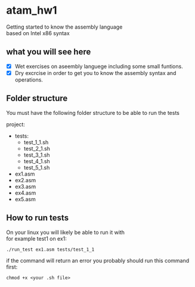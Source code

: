# atam_hw1
Getting started to know the assembly language <br />
based on Intel x86 syntax
## what you will see here
- [x] Wet exercises on aseembly languege including some small funtions.
- [x] Dry excrcise in order to get you to know the assembly syntax and operations.

## Folder structure
You must have the following folder structure to be able to run the tests

project:
  * tests:
    * test_1_1.sh
    * test_2_1.sh
    * test_3_1.sh
    * test_4_1.sh
    * test_5_1.sh
  * ex1.asm
  * ex2.asm
  * ex3.asm
  * ex4.asm
  * ex5.asm
## How to run tests
On your linux you will likely be able to run it with <br />
for example test1 on ex1:
```
./run_test ex1.asm tests/test_1_1
```
if the command will return an error you probably should run this command first:
```
chmod +x <your .sh file>
```
